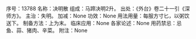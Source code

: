 序号：13788
名称：决明散
组成：马蹄决明2升。
出处：《外台》卷二十一引《深师方》。
主治：失明。
加减：None
功效：None
用法用量：每服方寸匕，以粥饮送下。
制备方法：上为末。
临床应用：None
各家论述：None
用药禁忌：忌鱼、蒜、猪肉、辛菜。
附注：None
